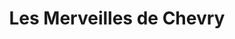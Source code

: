 ---
title: "Les Merveilles de Chevry"
url: /chevry-cossigny/les-merveilles-de-chevry/
shop: boulangerie
---